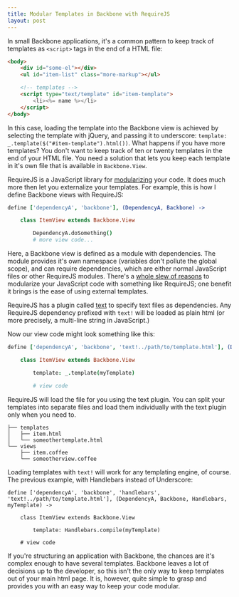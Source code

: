 ```yaml
---
title: Modular Templates in Backbone with RequireJS
layout: post
---
```


In small Backbone applications, it's a common pattern to keep track of templates as `<script>` tags in the end of a HTML file:

```html
<body>
    <div id="some-el"></div>
    <ul id="item-list" class="more-markup"></ul>

    <!-- templates -->
    <script type="text/template" id="item-template">
        <li><%= name %></li>
    </script>
</body>
```

In this case, loading the template into the Backbone view is achieved by selecting the template with jQuery, and passing it to underscore: `template: _.template($("#item-template").html())`. What happens if you have more templates? You don't want to keep track of ten or twenty templates in the end of your HTML file. You need a solution that lets you keep each template in it's own file that is available in `Backbone.View`.

RequireJS is a JavaScript library for [modularizing](http://addyosmani.com/largescalejavascript/) your code. It does much more then let you externalize your templates. For example, this is how I define Backbone views with RequireJS:

```coffeescript
define ['dependencyA', 'backbone'], (DependencyA, Backbone) ->

    class ItemView extends Backbone.View

        DependencyA.doSomething()
        # more view code...
```

Here, a Backbone view is defined as a module with dependencies. The module provides it's own namespace (variables don't pollute the global scope), and can require dependencies, which are either normal JavaScript files or other RequireJS modules. There's a [whole slew of reasons](http://requirejs.org/docs/why.html) to modularize your JavaScript code with something like RequireJS; one benefit it brings is the ease of using external templates.

RequireJS has a plugin called [text](https://github.com/requirejs/text) to specify text files as dependencies. Any RequireJS dependency prefixed with `text!` will be loaded as plain html (or more precisely, a multi-line string in JavaScript.)

Now our view code might look something like this:

```coffeescript
define ['dependencyA', 'backbone', 'text!../path/to/template.html'], (DependencyA, Backbone, myTemplate) ->

    class ItemView extends Backbone.View

        template: _.template(myTemplate)

        # view code
```

RequireJS will load the file for you using the text plugin. You can split your templates into separate files and load them individually with the text plugin only when you need to. 

```
├── templates
│   ├── item.html
│   └── someothertemplate.html
└── views
    ├── item.coffee
    └── someotherview.coffee
```

Loading templates with `text!` will work for any templating engine, of course. The previous example, with Handlebars instead of Underscore:

```highlight coffeescript
define ['dependencyA', 'backbone', 'handlebars', 'text!../path/to/template.html'], (DependencyA, Backbone, Handlebars, myTemplate) ->

    class ItemView extends Backbone.View

        template: Handlebars.compile(myTemplate)

    # view code
```

If you're structuring an application with Backbone, the chances are it's complex enough to have several templates. Backbone leaves a lot of decisions up to the developer, so this isn't the only way to keep templates out of your main html page. It is, however, quite simple to grasp and provides you with an easy way to keep your code modular.
